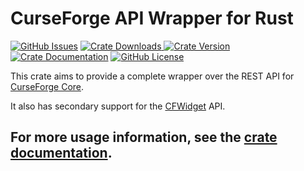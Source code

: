 # CurseForge API Wrapper for Rust

[![GitHub Issues](https://img.shields.io/github/issues/EssentialMC/curseforge-rs?logo=github&style=flat-square)](https://github.com/EssentialMC/curseforge-rs/issues)
[
![Crate Downloads](https://img.shields.io/crates/d/curseforge?logo=rust&style=flat-square)
![Crate Version](https://img.shields.io/crates/v/curseforge?label=version&logo=rust&style=flat-square)
](https://crates.io/crates/curseforge)
[![Crate Documentation](https://img.shields.io/docsrs/regex/latest?logo=rust&style=flat-square)](https://docs.rs/curseforge)
[![GitHub License](https://img.shields.io/github/license/EssentialMC/curseforge-rs?style=flat-square)](https://github.com/EssentialMC/curseforge-rs/blob/master/LICENSE)

This crate aims to provide a complete wrapper over the REST API for [CurseForge Core].

It also has secondary support for the [CFWidget] API.

## For more usage information, see the [crate documentation].

[CurseForge Core]: https://docs.curseforge.com/#getting-started
[CFWidget]: https://www.cfwidget.com/
[crate documentation]: https://docs.rs/curseforge

